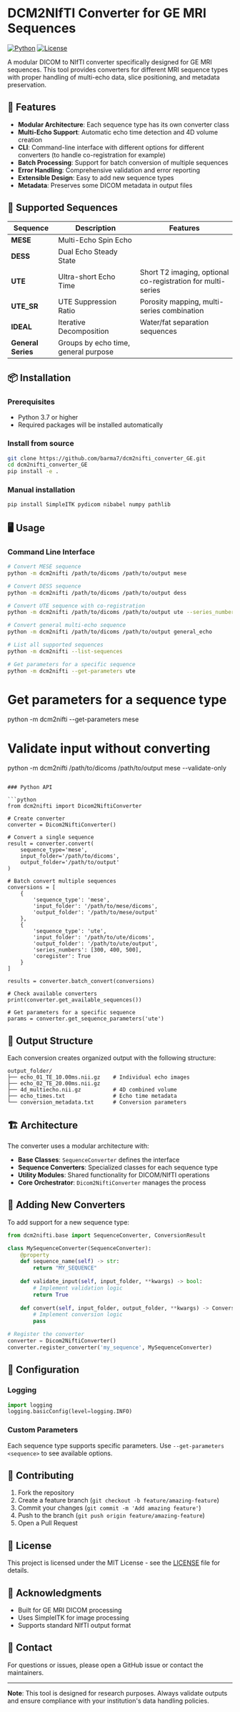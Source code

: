 # DCM2NIfTI Converter for GE MRI Sequences

[![Python](https://img.shields.io/badge/python-3.7+-blue.svg)](https://www.python.org/downloads/)
[![License](https://img.shields.io/badge/license-MIT-green.svg)](LICENSE)

A modular DICOM to NIfTI converter specifically designed for GE MRI sequences. This tool provides converters for different MRI sequence types with proper handling of multi-echo data, slice positioning, and metadata preservation.

## 🚀 Features

- **Modular Architecture**: Each sequence type has its own converter class
- **Multi-Echo Support**: Automatic echo time detection and 4D volume creation
- **CLI**: Command-line interface with different options for different converters (to handle co-registration for example)
- **Batch Processing**: Support for batch conversion of multiple sequences
- **Error Handling**: Comprehensive validation and error reporting
- **Extensible Design**: Easy to add new sequence types
- **Metadata**: Preserves some DICOM metadata in output files

## 🔬 Supported Sequences

| Sequence | Description | Features |
|----------|-------------|----------|
| **MESE** | Multi-Echo Spin Echo | 
| **DESS** | Dual Echo Steady State |
| **UTE** | Ultra-short Echo Time | Short T2 imaging, optional co-registration for multi-series |
| **UTE_SR** | UTE Suppression Ratio | Porosity mapping, multi-series combination |
| **IDEAL** | Iterative Decomposition | Water/fat separation sequences |
| **General Series** | Groups by echo time, general purpose |

## 📦 Installation

### Prerequisites
- Python 3.7 or higher
- Required packages will be installed automatically

### Install from source
```bash
git clone https://github.com/barma7/dcm2nifti_converter_GE.git
cd dcm2nifti_converter_GE
pip install -e .
```

### Manual installation
```bash
pip install SimpleITK pydicom nibabel numpy pathlib
```

## 🖥️ Usage

### Command Line Interface

```bash
# Convert MESE sequence
python -m dcm2nifti /path/to/dicoms /path/to/output mese

# Convert DESS sequence  
python -m dcm2nifti /path/to/dicoms /path/to/output dess

# Convert UTE sequence with co-registration
python -m dcm2nifti /path/to/dicoms /path/to/output ute --series_numbers 300 400 500 --coregister

# Convert general multi-echo sequence
python -m dcm2nifti /path/to/dicoms /path/to/output general_echo

# List all supported sequences
python -m dcm2nifti --list-sequences

# Get parameters for a specific sequence
python -m dcm2nifti --get-parameters ute
```

# Get parameters for a sequence type
python -m dcm2nifti --get-parameters mese

# Validate input without converting
python -m dcm2nifti /path/to/dicoms /path/to/output mese --validate-only
```

### Python API

```python
from dcm2nifti import Dicom2NiftiConverter

# Create converter
converter = Dicom2NiftiConverter()

# Convert a single sequence
result = converter.convert(
    sequence_type='mese',
    input_folder='/path/to/dicoms',
    output_folder='/path/to/output'
)

# Batch convert multiple sequences
conversions = [
    {
        'sequence_type': 'mese',
        'input_folder': '/path/to/mese/dicoms',
        'output_folder': '/path/to/mese/output'
    },
    {
        'sequence_type': 'ute',
        'input_folder': '/path/to/ute/dicoms',
        'output_folder': '/path/to/ute/output',
        'series_numbers': [300, 400, 500],
        'coregister': True
    }
]

results = converter.batch_convert(conversions)

# Check available converters
print(converter.get_available_sequences())

# Get parameters for a specific sequence
params = converter.get_sequence_parameters('ute')
```

## 📂 Output Structure

Each conversion creates organized output with the following structure:

```
output_folder/
├── echo_01_TE_10.00ms.nii.gz    # Individual echo images
├── echo_02_TE_20.00ms.nii.gz
├── 4d_multiecho.nii.gz          # 4D combined volume
├── echo_times.txt               # Echo time metadata
└── conversion_metadata.txt      # Conversion parameters
```

## 🏗️ Architecture

The converter uses a modular architecture with:

- **Base Classes**: `SequenceConverter` defines the interface
- **Sequence Converters**: Specialized classes for each sequence type
- **Utility Modules**: Shared functionality for DICOM/NIfTI operations
- **Core Orchestrator**: `Dicom2NiftiConverter` manages the process

## 🧪 Adding New Converters

To add support for a new sequence type:

```python
from dcm2nifti.base import SequenceConverter, ConversionResult

class MySequenceConverter(SequenceConverter):
    @property
    def sequence_name(self) -> str:
        return "MY_SEQUENCE"
    
    def validate_input(self, input_folder, **kwargs) -> bool:
        # Implement validation logic
        return True
    
    def convert(self, input_folder, output_folder, **kwargs) -> ConversionResult:
        # Implement conversion logic
        pass

# Register the converter
converter = Dicom2NiftiConverter()
converter.register_converter('my_sequence', MySequenceConverter)
```

## 🔧 Configuration

### Logging
```python
import logging
logging.basicConfig(level=logging.INFO)
```

### Custom Parameters
Each sequence type supports specific parameters. Use `--get-parameters <sequence>` to see available options.

## 🤝 Contributing

1. Fork the repository
2. Create a feature branch (`git checkout -b feature/amazing-feature`)
3. Commit your changes (`git commit -m 'Add amazing feature'`)
4. Push to the branch (`git push origin feature/amazing-feature`)
5. Open a Pull Request

## 📝 License

This project is licensed under the MIT License - see the [LICENSE](LICENSE) file for details.

## 🙏 Acknowledgments

- Built for GE MRI DICOM processing
- Uses SimpleITK for image processing
- Supports standard NIfTI output format

## 📧 Contact

For questions or issues, please open a GitHub issue or contact the maintainers.

---

**Note**: This tool is designed for research purposes. Always validate outputs and ensure compliance with your institution's data handling policies.

